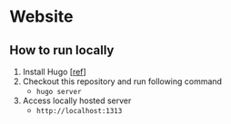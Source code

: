# Website
## How to run locally

1. Install Hugo [[ref](https://gohugo.io/installation/)]
1. Checkout this repository and run following command
    - `hugo server`
1. Access locally hosted server
    - `http://localhost:1313`
